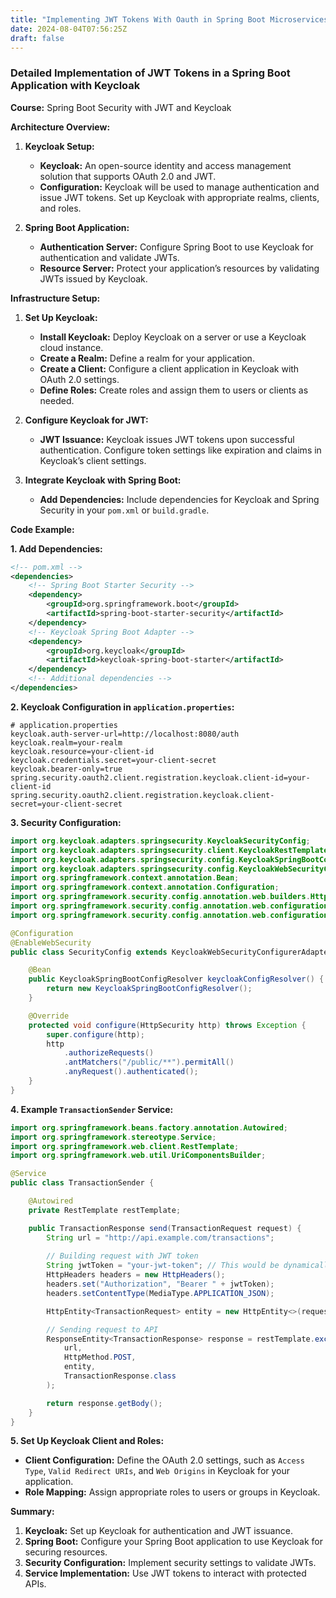 ```yaml
---
title: "Implementing JWT Tokens With Oauth in Spring Boot Microservices"
date: 2024-08-04T07:56:25Z
draft: false
---
```


### Detailed Implementation of JWT Tokens in a Spring Boot Application with Keycloak

**Course:** Spring Boot Security with JWT and Keycloak

**Architecture Overview:**

1. **Keycloak Setup:**
   - **Keycloak:** An open-source identity and access management solution that supports OAuth 2.0 and JWT.
   - **Configuration:** Keycloak will be used to manage authentication and issue JWT tokens. Set up Keycloak with appropriate realms, clients, and roles.

2. **Spring Boot Application:**
   - **Authentication Server:** Configure Spring Boot to use Keycloak for authentication and validate JWTs.
   - **Resource Server:** Protect your application’s resources by validating JWTs issued by Keycloak.

**Infrastructure Setup:**

1. **Set Up Keycloak:**
   - **Install Keycloak:** Deploy Keycloak on a server or use a Keycloak cloud instance.
   - **Create a Realm:** Define a realm for your application.
   - **Create a Client:** Configure a client application in Keycloak with OAuth 2.0 settings.
   - **Define Roles:** Create roles and assign them to users or clients as needed.

2. **Configure Keycloak for JWT:**
   - **JWT Issuance:** Keycloak issues JWT tokens upon successful authentication. Configure token settings like expiration and claims in Keycloak’s client settings.

3. **Integrate Keycloak with Spring Boot:**
   - **Add Dependencies:** Include dependencies for Keycloak and Spring Security in your `pom.xml` or `build.gradle`.

**Code Example:**

**1. Add Dependencies:**

```xml
<!-- pom.xml -->
<dependencies>
    <!-- Spring Boot Starter Security -->
    <dependency>
        <groupId>org.springframework.boot</groupId>
        <artifactId>spring-boot-starter-security</artifactId>
    </dependency>
    <!-- Keycloak Spring Boot Adapter -->
    <dependency>
        <groupId>org.keycloak</groupId>
        <artifactId>keycloak-spring-boot-starter</artifactId>
    </dependency>
    <!-- Additional dependencies -->
</dependencies>
```

**2. Keycloak Configuration in `application.properties`:**

```properties
# application.properties
keycloak.auth-server-url=http://localhost:8080/auth
keycloak.realm=your-realm
keycloak.resource=your-client-id
keycloak.credentials.secret=your-client-secret
keycloak.bearer-only=true
spring.security.oauth2.client.registration.keycloak.client-id=your-client-id
spring.security.oauth2.client.registration.keycloak.client-secret=your-client-secret
```

**3. Security Configuration:**

```java
import org.keycloak.adapters.springsecurity.KeycloakSecurityConfig;
import org.keycloak.adapters.springsecurity.client.KeycloakRestTemplate;
import org.keycloak.adapters.springsecurity.config.KeycloakSpringBootConfigResolver;
import org.keycloak.adapters.springsecurity.config.KeycloakWebSecurityConfigurerAdapter;
import org.springframework.context.annotation.Bean;
import org.springframework.context.annotation.Configuration;
import org.springframework.security.config.annotation.web.builders.HttpSecurity;
import org.springframework.security.config.annotation.web.configuration.EnableWebSecurity;
import org.springframework.security.config.annotation.web.configuration.WebSecurityConfigurerAdapter;

@Configuration
@EnableWebSecurity
public class SecurityConfig extends KeycloakWebSecurityConfigurerAdapter {

    @Bean
    public KeycloakSpringBootConfigResolver keycloakConfigResolver() {
        return new KeycloakSpringBootConfigResolver();
    }

    @Override
    protected void configure(HttpSecurity http) throws Exception {
        super.configure(http);
        http
            .authorizeRequests()
            .antMatchers("/public/**").permitAll()
            .anyRequest().authenticated();
    }
}
```

**4. Example `TransactionSender` Service:**

```java
import org.springframework.beans.factory.annotation.Autowired;
import org.springframework.stereotype.Service;
import org.springframework.web.client.RestTemplate;
import org.springframework.web.util.UriComponentsBuilder;

@Service
public class TransactionSender {

    @Autowired
    private RestTemplate restTemplate;

    public TransactionResponse send(TransactionRequest request) {
        String url = "http://api.example.com/transactions";
        
        // Building request with JWT token
        String jwtToken = "your-jwt-token"; // This would be dynamically obtained from authentication context
        HttpHeaders headers = new HttpHeaders();
        headers.set("Authorization", "Bearer " + jwtToken);
        headers.setContentType(MediaType.APPLICATION_JSON);

        HttpEntity<TransactionRequest> entity = new HttpEntity<>(request, headers);

        // Sending request to API
        ResponseEntity<TransactionResponse> response = restTemplate.exchange(
            url,
            HttpMethod.POST,
            entity,
            TransactionResponse.class
        );

        return response.getBody();
    }
}
```

**5. Set Up Keycloak Client and Roles:**

- **Client Configuration:** Define the OAuth 2.0 settings, such as `Access Type`, `Valid Redirect URIs`, and `Web Origins` in Keycloak for your application.
- **Role Mapping:** Assign appropriate roles to users or groups in Keycloak.

**Summary:**
1. **Keycloak:** Set up Keycloak for authentication and JWT issuance.
2. **Spring Boot:** Configure your Spring Boot application to use Keycloak for securing resources.
3. **Security Configuration:** Implement security settings to validate JWTs.
4. **Service Implementation:** Use JWT tokens to interact with protected APIs.
